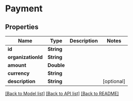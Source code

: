 # Payment

## Properties
Name | Type | Description | Notes
------------ | ------------- | ------------- | -------------
**id** | **String** |  | 
**organizationId** | **String** |  | 
**amount** | **Double** |  | 
**currency** | **String** |  | 
**description** | **String** |  | [optional] 

[[Back to Model list]](../README.md#documentation-for-models) [[Back to API list]](../README.md#documentation-for-api-endpoints) [[Back to README]](../README.md)


